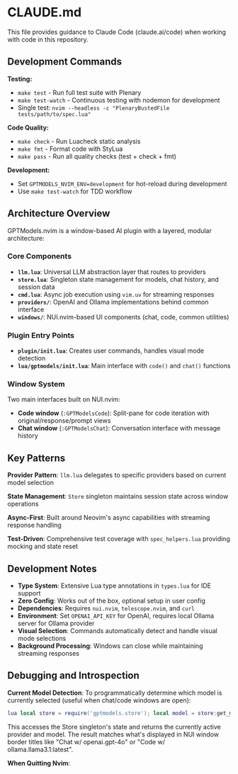 # CLAUDE.md

This file provides guidance to Claude Code (claude.ai/code) when working with code in this repository.

## Development Commands

**Testing:**
- `make test` - Run full test suite with Plenary
- `make test-watch` - Continuous testing with nodemon for development
- Single test: `nvim --headless -c "PlenaryBustedFile tests/path/to/spec.lua"`

**Code Quality:**
- `make check` - Run Luacheck static analysis
- `make fmt` - Format code with StyLua
- `make pass` - Run all quality checks (test + check + fmt)

**Development:**
- Set `GPTMODELS_NVIM_ENV=development` for hot-reload during development
- Use `make test-watch` for TDD workflow

## Architecture Overview

GPTModels.nvim is a window-based AI plugin with a layered, modular architecture:

### Core Components
- **`llm.lua`**: Universal LLM abstraction layer that routes to providers
- **`store.lua`**: Singleton state management for models, chat history, and session data
- **`cmd.lua`**: Async job execution using `vim.uv` for streaming responses
- **`providers/`**: OpenAI and Ollama implementations behind common interface
- **`windows/`**: NUI.nvim-based UI components (chat, code, common utilities)

### Plugin Entry Points
- **`plugin/init.lua`**: Creates user commands, handles visual mode detection
- **`lua/gptmodels/init.lua`**: Main interface with `code()` and `chat()` functions

### Window System
Two main interfaces built on NUI.nvim:
- **Code window** (`:GPTModelsCode`): Split-pane for code iteration with original/response/prompt views
- **Chat window** (`:GPTModelsChat`): Conversation interface with message history

## Key Patterns

**Provider Pattern**: `llm.lua` delegates to specific providers based on current model selection

**State Management**: `Store` singleton maintains session state across window operations

**Async-First**: Built around Neovim's async capabilities with streaming response handling

**Test-Driven**: Comprehensive test coverage with `spec_helpers.lua` providing mocking and state reset

## Development Notes

- **Type System**: Extensive Lua type annotations in `types.lua` for IDE support
- **Zero Config**: Works out of the box, optional setup in user config
- **Dependencies**: Requires `nui.nvim`, `telescope.nvim`, and `curl`
- **Environment**: Set `OPENAI_API_KEY` for OpenAI, requires local Ollama server for Ollama provider
- **Visual Selection**: Commands automatically detect and handle visual mode selections
- **Background Processing**: Windows can close while maintaining streaming responses

## Debugging and Introspection

**Current Model Detection**: To programmatically determine which model is currently selected (useful when chat/code windows are open):
```lua
lua local store = require('gptmodels.store'); local model = store:get_model(); print('Current model: ' .. model.provider .. '.' .. model.model)
```

This accesses the Store singleton's state and returns the currently active provider and model. The result matches what's displayed in NUI window border titles like "Chat w/ openai.gpt-4o" or "Code w/ ollama.llama3.1:latest".

**When Quitting Nvim**:

